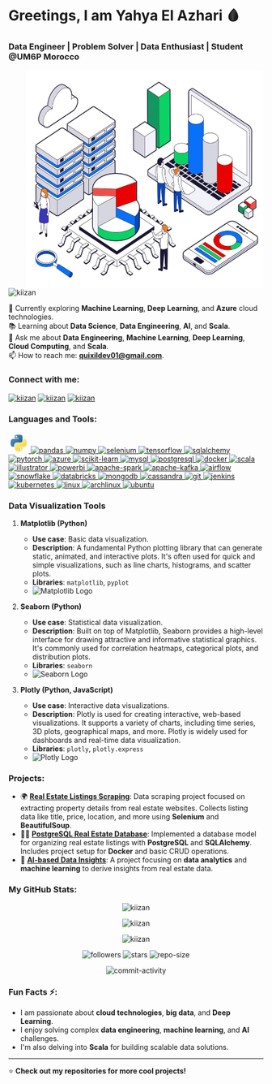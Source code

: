 # Greetings, I am Yahya El Azhari 🩸
### Data Engineer | Problem Solver | Data Enthusiast | Student @UM6P Morocco

<img align="right" alt="Coding" width="470" height="430" src="https://github.com/Lythss/Lyth/blob/main/BIGDATA.png?raw=true">

<p align="left"> <img src="https://komarev.com/ghpvc/?username=kiizan&label=Profile%20views&color=ea00ff&style=flat" alt="kiizan" /> </p>

🌱 Currently exploring **Machine Learning**, **Deep Learning**, and **Azure** cloud technologies.  
📚 Learning about **Data Science**, **Data Engineering**, **AI**, and **Scala**.  
💬 Ask me about **Data Engineering**, **Machine Learning**, **Deep Learning**, **Cloud Computing**, and **Scala**.  
📫 How to reach me: **quixildev01@gmail.com**.

### Connect with me:
<p align="left">
  <a href="https://linkedin.com/in/kiizan" target="blank"><img align="center" src="https://raw.githubusercontent.com/rahuldkjain/github-profile-readme-generator/master/src/images/icons/Social/linked-in-alt.svg" alt="kiizan" height="30" width="40" /></a>
  <a href="https://twitter.com/kiizan" target="blank"><img align="center" src="https://raw.githubusercontent.com/rahuldkjain/github-profile-readme-generator/master/src/images/icons/Social/twitter.svg" alt="kiizan" height="30" width="40" /></a>
  <a href="https://medium.com/@kiizan" target="blank"><img align="center" src="https://www.vectorlogo.zone/logos/medium/medium-icon.svg" alt="kiizan" height="35" width="35" /></a>
</p>

### Languages and Tools:
<p align="left">
  <a href="https://www.python.org" target="_blank" rel="noreferrer"> <img src="https://raw.githubusercontent.com/devicons/devicon/master/icons/python/python-original.svg" alt="python" width="40" height="40"/> </a>
  <a href="https://pandas.pydata.org/" target="_blank" rel="noreferrer"> <img src="https://upload.wikimedia.org/wikipedia/commons/2/22/Pandas_mark.svg" alt="pandas" width="40" height="40"/> </a>
  <a href="https://numpy.org/" target="_blank" rel="noreferrer"> <img src="https://www.vectorlogo.zone/logos/numpy/numpy-icon.svg" alt="numpy" width="40" height="40"/> </a>
    <a href="https://selenium.dev/" target="_blank" rel="noreferrer"> <img src="https://upload.wikimedia.org/wikipedia/commons/d/d5/Selenium_Logo.png" alt="selenium" width="40" height="40"/> </a>
  <a href="https://www.tensorflow.org/" target="_blank" rel="noreferrer"> <img src="https://www.vectorlogo.zone/logos/tensorflow/tensorflow-icon.svg" alt="tensorflow" width="40" height="40"/> </a>
    <a href="https://www.sqlalchemy.org/" target="_blank" rel="noreferrer"> <img src="https://upload.wikimedia.org/wikipedia/commons/d/d7/SQLAlchemy.svg" alt="sqlalchemy" width="70" height="40"/> </a>
  <a href="https://pytorch.org" target="_blank" rel="noreferrer"> <img src="https://www.vectorlogo.zone/logos/pytorch/pytorch-icon.svg" alt="pytorch" width="40" height="40"/> </a>
  <a href="https://azure.microsoft.com/en-us/" target="_blank" rel="noreferrer"> <img src="https://www.vectorlogo.zone/logos/microsoft_azure/microsoft_azure-icon.svg" alt="azure" width="40" height="40"/> </a>
  <a href="https://scikit-learn.org/" target="_blank" rel="noreferrer"> <img src="https://upload.wikimedia.org/wikipedia/commons/0/05/Scikit_learn_logo_small.svg" alt="scikit-learn" width="40" height="40"/> </a>
  <a href="https://www.mysql.com/" target="_blank" rel="noreferrer"> <img src="https://www.vectorlogo.zone/logos/mysql/mysql-official.svg" alt="mysql" width="40" height="40"/> </a>
  <a href="https://www.postgresql.org/" target="_blank" rel="noreferrer"> <img src="https://www.vectorlogo.zone/logos/postgresql/postgresql-icon.svg" alt="postgresql" width="40" height="40"/> </a>
  <a href="https://www.docker.com/" target="_blank" rel="noreferrer"> <img src="https://www.vectorlogo.zone/logos/docker/docker-official.svg" alt="docker" width="50" height="45"/> </a>
  <a href="https://www.scala-lang.org/" target="_blank" rel="noreferrer"> <img src="https://www.vectorlogo.zone/logos/scala-lang/scala-lang-icon.svg" alt="scala" width="40" height="40"/> </a>
   <a href="https://www.adobe.com/products/illustrator.html" target="_blank" rel="noreferrer"> <img src="https://www.vectorlogo.zone/logos/adobe_illustrator/adobe_illustrator-icon.svg" alt="illustrator" width="40" height="40"/> </a>
   <a href="https://powerbi.microsoft.com/" target="_blank" rel="noreferrer"> <img src="https://upload.wikimedia.org/wikipedia/commons/c/cf/New_Power_BI_Logo.svg" alt="powerbi" width="40" height="40"/> </a>
  <a href="https://spark.apache.org/" target="_blank" rel="noreferrer"> <img src="https://www.vectorlogo.zone/logos/apache_spark/apache_spark-icon.svg" alt="apache-spark" width="40" height="40"/> </a>
  <a href="https://kafka.apache.org/" target="_blank" rel="noreferrer"> <img src="https://www.vectorlogo.zone/logos/apache_kafka/apache_kafka-icon.svg" alt="apache-kafka" width="40" height="40"/> </a>
  <a href="https://airflow.apache.org/" target="_blank" rel="noreferrer"> <img src="https://upload.wikimedia.org/wikipedia/commons/d/de/AirflowLogo.png" alt="airflow" width="90" height="40"/> </a>
  <a href="https://www.snowflake.com/" target="_blank" rel="noreferrer"> <img src="https://www.vectorlogo.zone/logos/snowflake/snowflake-icon.svg" alt="snowflake" width="40" height="40"/> </a>
  <a href="https://www.databricks.com/" target="_blank" rel="noreferrer"> <img src="https://www.vectorlogo.zone/logos/databricks/databricks-icon.svg" alt="databricks" width="40" height="40"/> </a>
  <a href="https://www.mongodb.com/" target="_blank" rel="noreferrer"> <img src="https://www.vectorlogo.zone/logos/mongodb/mongodb-icon.svg" alt="mongodb" width="40" height="40"/> </a>
  <a href="https://www.cassandra.apache.org/" target="_blank" rel="noreferrer"> <img src="https://www.vectorlogo.zone/logos/apache_cassandra/apache_cassandra-icon.svg" alt="cassandra" width="40" height="40"/> </a>
  <a href="https://www.git-scm.com/" target="_blank" rel="noreferrer"> <img src="https://www.vectorlogo.zone/logos/git-scm/git-scm-icon.svg" alt="git" width="40" height="40"/> </a>
  <a href="https://www.jenkins.io/" target="_blank" rel="noreferrer"> <img src="https://www.vectorlogo.zone/logos/jenkins/jenkins-icon.svg" alt="jenkins" width="40" height="40"/> </a>
    <a href="https://kubernetes.io/" target="_blank" rel="noreferrer"> <img src="https://www.vectorlogo.zone/logos/kubernetes/kubernetes-icon.svg" alt="kubernetes" width="40" height="40"/> </a>
   <a href="https://www.linux.org/" target="_blank" rel="noreferrer"> <img src="https://www.vectorlogo.zone/logos/linux/linux-icon.svg" alt="linux" width="40" height="40"/> </a>
  <a href="https://www.archlinux.org/" target="_blank" rel="noreferrer"> <img src="https://www.vectorlogo.zone/logos/archlinux/archlinux-icon.svg" alt="archlinux" width="40" height="40"/> </a>
    <a href="https://ubuntu.com/" target="_blank" rel="noreferrer"> <img src="https://www.vectorlogo.zone/logos/ubuntu/ubuntu-icon.svg" alt="ubuntu" width="40" height="40"/> </a>
</p>

### Data Visualization Tools
1. **Matplotlib (Python)**
   - **Use case**: Basic data visualization.
   - **Description**: A fundamental Python plotting library that can generate static, animated, and interactive plots. It's often used for quick and simple visualizations, such as line charts, histograms, and scatter plots.
   - **Libraries**: `matplotlib`, `pyplot`
   - ![Matplotlib Logo](https://camo.githubusercontent.com/3eed28e026e4e0220f99e2f4c8a517fcb3a30a1b944c528efc9533ff7840435f/68747470733a2f2f6d6174706c6f746c69622e6f72672f5f7374617469632f6c6f676f322e737667)

2. **Seaborn (Python)**
   - **Use case**: Statistical data visualization.
   - **Description**: Built on top of Matplotlib, Seaborn provides a high-level interface for drawing attractive and informative statistical graphics. It's commonly used for correlation heatmaps, categorical plots, and distribution plots.
   - **Libraries**: `seaborn`
   - ![Seaborn Logo](https://user-images.githubusercontent.com/315810/92159303-30d41100-edfb-11ea-8107-1c5352202571.png)

3. **Plotly (Python, JavaScript)**
   - **Use case**: Interactive data visualizations.
   - **Description**: Plotly is used for creating interactive, web-based visualizations. It supports a variety of charts, including time series, 3D plots, geographical maps, and more. Plotly is widely used for dashboards and real-time data visualization.
   - **Libraries**: `plotly`, `plotly.express`
   - ![Plotly Logo](https://upload.wikimedia.org/wikipedia/commons/8/8a/Plotly-logo.png)


### Projects:
- 🌍 **[Real Estate Listings Scraping](https://github.com/kiizan/real-estate-listings-scraping)**: Data scraping project focused on extracting property details from real estate websites. Collects listing data like title, price, location, and more using **Selenium** and **BeautifulSoup**.
- 🧑‍💻 **[PostgreSQL Real Estate Database](https://github.com/kiizan/real-estate-database)**: Implemented a database model for organizing real estate listings with **PostgreSQL** and **SQLAlchemy**. Includes project setup for **Docker** and basic CRUD operations.
- 🤖 **[AI-based Data Insights](https://github.com/kiizan/ai-based-data-insights)**: A project focusing on **data analytics** and **machine learning** to derive insights from real estate data.

### My GitHub Stats:
<p align="center">
  <img src="https://github-readme-stats.vercel.app/api/top-langs?username=kiizan&show_icons=true&locale=en&layout=compact&theme=radical&card_width=400" alt="kiizan" />
</p>

<p align="center">
  <img src="https://github-readme-stats.vercel.app/api?username=kiizan&show_icons=true&locale=en&theme=radical&hide_title=true&hide_border=true&count_private=true&line_height=30" alt="kiizan" />
</p>

<p align="center">
  <img src="https://github-readme-streak-stats.herokuapp.com/?user=kiizan&theme=radical&hide_border=true&date_format=j%2Fn%5B%2FY%5D" alt="kiizan" />
</p>

<p align="center">
  <!-- Followers Badge -->
  <img src="https://img.shields.io/github/followers/kiizan?label=Followers&style=social&colorA=800080&colorB=8A2BE2" alt="followers" />
  
  <!-- Stars Badge (Purple or Lavender) -->
  <img src="https://img.shields.io/github/stars/kiizan?label=Stars&style=social&colorA=8A2BE2&colorB=8B008B" alt="stars" />

  <!-- Repo Size Badge -->
  <img src="https://img.shields.io/github/repo-size/kiizan/kiizan?style=flat&colorA=FF00FF&colorB=8B008B" alt="repo-size" />
</p>

<!-- Commit Activity Badge with Spring Green -->
<p align="center">
  <img src="https://img.shields.io/github/commit-activity/y/kiizan/kiizan?style=flat&colorA=00FF7F&colorB=32CD32" alt="commit-activity" />
</p>

### Fun Facts ⚡:
- I am passionate about **cloud technologies**, **big data**, and **Deep Learning**.
- I enjoy solving complex **data engineering**, **machine learning**, and **AI** challenges.
- I'm also delving into **Scala** for building scalable data solutions.

---

⭐ **Check out my repositories for more cool projects!**
